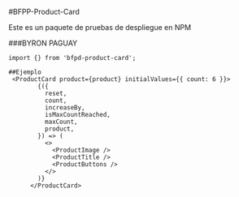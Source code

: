#BFPP-Product-Card

Este es un paquete de pruebas de despliegue en NPM

###BYRON PAGUAY

```
import {} from 'bfpd-product-card';
```

```
##Ejemplo
 <ProductCard product={product} initialValues={{ count: 6 }}>
        {({
          reset,
          count,
          increaseBy,
          isMaxCountReached,
          maxCount,
          product,
        }) => (
          <>
            <ProductImage />
            <ProductTitle />
            <ProductButtons />
          </>
        )}
      </ProductCard>
```
